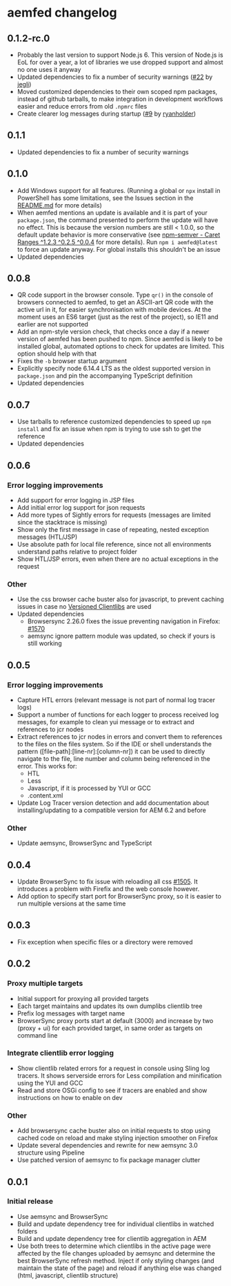 # aemfed changelog

## 0.1.2-rc.0

- Probably the last version to support Node.js 6. This version of Node.js is EoL for over a year, a lot of libraries we use dropped support and almost no one uses it anyway
- Updated dependencies to fix a number of security warnings ([#22](https://github.com/abmaonline/aemfed/pull/22) by [jegli](https://github.com/jegli))
- Moved customized dependencies to their own scoped npm packages, instead of github tarballs, to make integration in development workflows easier and reduce errors from old `.npmrc` files
- Create clearer log messages during startup ([#9](https://github.com/abmaonline/aemfed/pull/9) by [ryanholder](https://github.com/ryanholder))

## 0.1.1

- Updated dependencies to fix a number of security warnings

## 0.1.0

- Add Windows support for all features. (Running a global or `npx` install in PowerShell has some limitations, see the Issues section in the [README.md](README.md#issues) for more details)
- When aemfed mentions an update is available and it is part of your `package.json`, the command presented to perform the update will have no effect. This is because the version numbers are still < 1.0.0, so the default update behavior is more conservative (see [npm-semver - Caret Ranges ^1.2.3 ^0.2.5 ^0.0.4](https://docs.npmjs.com/misc/semver#caret-ranges-123-025-004) for more details). Run `npm i aemfed@latest` to force an update anyway. For global installs this shouldn't be an issue
- Updated dependencies

## 0.0.8

- QR code support in the browser console. Type `qr()` in the console of browsers connected to aemfed, to get an ASCII-art QR code with the active url in it, for easier synchronisation with mobile devices. At the moment uses an ES6 target (just as the rest of the project), so IE11 and earlier are not supported
- Add an npm-style version check, that checks once a day if a newer version of aemfed has been pushed to npm. Since aemfed is likely to be installed global, automated options to check for updates are limited. This option should help with that
- Fixes the `-b` browser startup argument
- Explicitly specify node 6.14.4 LTS as the oldest supported version in `package.json` and pin the accompanying TypeScript definition
- Updated dependencies

## 0.0.7

- Use tarballs to reference customized dependencies to speed up `npm install` and fix an issue when npm is trying to use ssh to get the reference
- Updated dependencies

## 0.0.6

### Error logging improvements

- Add support for error logging in JSP files
- Add initial error log support for json requests
- Add more types of Sightly errors for requests (messages are limited since the stacktrace is missing)
- Show only the first message in case of repeating, nested exception messages (HTL/JSP)
- Use absolute path for local file reference, since not all environments understand paths relative to project folder
- Show HTL/JSP errors, even when there are no actual exceptions in the request

### Other

- Use the css browser cache buster also for javascript, to prevent caching issues in case no [Versioned Clientlibs](https://adobe-consulting-services.github.io/acs-aem-commons/features/versioned-clientlibs/index.html) are used
- Updated dependencies
  - Browsersync 2.26.0 fixes the issue preventing navigation in Firefox: [#1570](https://github.com/BrowserSync/browser-sync/issues/1570)
  - aemsync ignore pattern module was updated, so check if yours is still working

## 0.0.5

### Error logging improvements

- Capture HTL errors (relevant message is not part of normal log tracer logs)
- Support a number of functions for each logger to process received log messages, for example to clean yui message or to extract and references to jcr nodes
- Extract references to jcr nodes in errors and convert them to references to the files on the files system. So if the IDE or shell understands the pattern ([file-path]:[line-nr]:[column-nr]) it can be used to directly navigate to the file, line number and column being referenced in the error. This works for:
  - HTL
  - Less
  - Javascript, if it is processed by YUI or GCC
  - .content.xml
- Update Log Tracer version detection and add documentation about installing/updating to a compatible version for AEM 6.2 and before

### Other

- Update aemsync, BrowserSync and TypeScript

## 0.0.4

- Update BrowserSync to fix issue with reloading all css [#1505](https://github.com/BrowserSync/browser-sync/issues/1505). It introduces a problem with Firefix and the web console however.
- Add option to specify start port for BrowserSync proxy, so it is easier to run multiple versions at the same time

## 0.0.3

- Fix exception when specific files or a directory were removed

## 0.0.2

### Proxy multiple targets

- Initial support for proxying all provided targets
- Each target maintains and updates its own dumplibs clientlib tree
- Prefix log messages with target name
- BrowserSync proxy ports start at default (3000) and increase by two (proxy + ui) for each provided target, in same order as targets on command line

### Integrate clientlib error logging

- Show clientlib related errors for a request in console using Sling log tracers. It shows serverside errors for Less compilation and minification using the YUI and GCC
- Read and store OSGi config to see if tracers are enabled and show instructions on how to enable on dev

### Other

- Add browsersync cache buster also on initial requests to stop using cached code on reload and make styling injection smoother on Firefox
- Update several dependencies and rewrite for new aemsync 3.0 structure using Pipeline
- Use patched version of aemsync to fix package manager clutter

## 0.0.1

### Initial release

- Use aemsync and BrowserSync
- Build and update dependency tree for individual clientlibs in watched folders
- Build and update dependency tree for clientlib aggregation in AEM
- Use both trees to determine which clientlibs in the active page were affected by the file changes uploaded by aemsync and determine the best BrowserSync refresh method. Inject if only styling changes (and maintain the state of the page) and reload if anything else was changed (html, javascript, clientlib structure)
